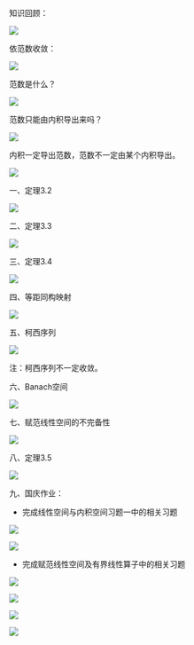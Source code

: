知识回顾：

![](https://vip2.loli.io/2023/09/28/OgXl3nx761Uk8Tu.webp)

依范数收敛：

![](https://vip2.loli.io/2023/09/28/AXNQFIhL6djfU7b.webp)

范数是什么？

![](https://vip2.loli.io/2023/09/28/1r6mUcd4GCHa8DJ.webp)

范数只能由内积导出来吗？

![](https://vip2.loli.io/2023/09/28/jAsz34rEUpKF96V.webp)

内积一定导出范数，范数不一定由某个内积导出。

![](https://vip2.loli.io/2023/09/28/XNRl1EGIAtqu53O.webp)

一、定理3.2

![](https://vip2.loli.io/2023/09/28/VdFohfAr5aq2ZkX.webp)

二、定理3.3

![](https://vip2.loli.io/2023/09/28/GQR9WEhCwcziTnm.webp)

三、定理3.4

![](https://vip2.loli.io/2023/09/28/Ss7En9AK24vaL6i.webp)

四、等距同构映射

![](https://vip2.loli.io/2023/09/28/mbre7jNFEAMp6nl.webp)

五、柯西序列

![](https://vip2.loli.io/2023/09/28/B2OxvpR8m7igUjb.webp)

注：柯西序列不一定收敛。

六、Banach空间

![](https://vip2.loli.io/2023/09/28/lOnYGqRcaK19Nku.webp)

七、赋范线性空间的不完备性

![](https://vip2.loli.io/2023/09/28/JPoyzRFYQe3uDnl.webp)

八、定理3.5

![](https://vip2.loli.io/2023/09/28/fZTe7A36qPwHMiV.webp)

九、国庆作业：

- 完成线性空间与内积空间习题一中的相关习题

![](https://vip2.loli.io/2023/09/28/82HkmQBzoXwxRiP.webp)

![](https://vip2.loli.io/2023/09/28/jQOM3WfoNAbKUHt.webp)

- 完成赋范线性空间及有界线性算子中的相关习题

![](https://vip2.loli.io/2023/09/28/cIsxYO1i7jDSPXK.webp)

![](https://vip2.loli.io/2023/09/28/eYAxCaUop7B3kcW.webp)

![](https://vip2.loli.io/2023/09/28/keVWrzjFCsAiG4M.webp)

![](https://vip2.loli.io/2023/09/28/KtIgrLi9Qk6hfRJ.webp)

